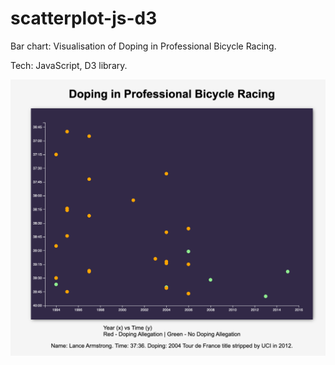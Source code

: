 # scatterplot-js-d3
Bar chart: Visualisation of Doping in Professional Bicycle Racing.

Tech: JavaScript, D3 library.

<img width="600" alt="" src="https://github.com/ProblemSPb/scatterplot-js-d3/blob/main/scatter.png">

